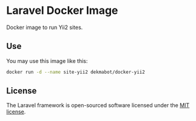 # Laravel Docker Image

Docker image to run Yii2 sites.

## Use

You may use this image like this:
 
```bash
docker run -d --name site-yii2 dekmabot/docker-yii2
```

## License

The Laravel framework is open-sourced software licensed under the [MIT license](http://opensource.org/licenses/MIT).

